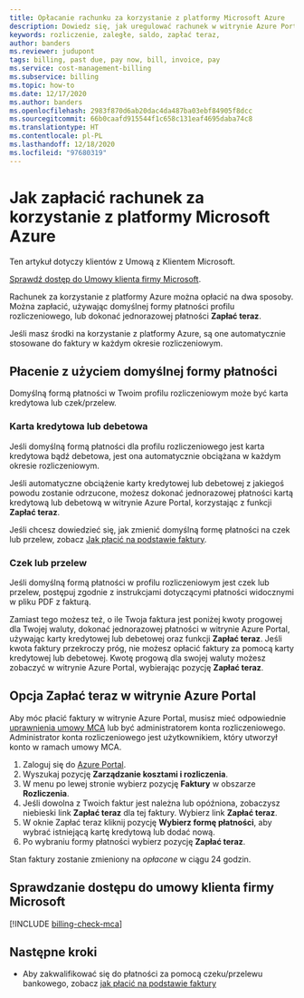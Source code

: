 ```yaml
---
title: Opłacanie rachunku za korzystanie z platformy Microsoft Azure
description: Dowiedz się, jak uregulować rachunek w witrynie Azure Portal. Aby móc uiszczać opłaty w portalu, musisz być właścicielem, współautorem lub menedżerem faktur dla profilu rozliczeniowego.
keywords: rozliczenie, zaległe, saldo, zapłać teraz,
author: banders
ms.reviewer: judupont
tags: billing, past due, pay now, bill, invoice, pay
ms.service: cost-management-billing
ms.subservice: billing
ms.topic: how-to
ms.date: 12/17/2020
ms.author: banders
ms.openlocfilehash: 2983f870d6ab20dac4da487ba03ebf84905f8dcc
ms.sourcegitcommit: 66b0caafd915544f1c658c131eaf4695daba74c8
ms.translationtype: HT
ms.contentlocale: pl-PL
ms.lasthandoff: 12/18/2020
ms.locfileid: "97680319"
---
```

# <a name="how-to-pay-your-bill-for-microsoft-azure"></a>Jak zapłacić rachunek za korzystanie z platformy Microsoft Azure

Ten artykuł dotyczy klientów z Umową z Klientem Microsoft.

[Sprawdź dostęp do Umowy klienta firmy Microsoft](#check-access-to-a-microsoft-customer-agreement).

Rachunek za korzystanie z platformy Azure można opłacić na dwa sposoby. Można zapłacić, używając domyślnej formy płatności profilu rozliczeniowego, lub dokonać jednorazowej płatności **Zapłać teraz**.

Jeśli masz środki na korzystanie z platformy Azure, są one automatycznie stosowane do faktury w każdym okresie rozliczeniowym.

## <a name="pay-by-default-payment-method"></a>Płacenie z użyciem domyślnej formy płatności

Domyślną formą płatności w Twoim profilu rozliczeniowym może być karta kredytowa lub czek/przelew.

### <a name="credit-or-debit-card"></a>Karta kredytowa lub debetowa

Jeśli domyślną formą płatności dla profilu rozliczeniowego jest karta kredytowa bądź debetowa, jest ona automatycznie obciążana w każdym okresie rozliczeniowym.

Jeśli automatyczne obciążenie karty kredytowej lub debetowej z jakiegoś powodu zostanie odrzucone, możesz dokonać jednorazowej płatności kartą kredytową lub debetową w witrynie Azure Portal, korzystając z funkcji **Zapłać teraz**.

Jeśli chcesz dowiedzieć się, jak zmienić domyślną formę płatności na czek lub przelew, zobacz [Jak płacić na podstawie faktury](../manage/pay-by-invoice.md).

### <a name="check-or-wire-transfer"></a>Czek lub przelew

Jeśli domyślną formą płatności w profilu rozliczeniowym jest czek lub przelew, postępuj zgodnie z instrukcjami dotyczącymi płatności widocznymi w pliku PDF z fakturą.

Zamiast tego możesz też, o ile Twoja faktura jest poniżej kwoty progowej dla Twojej waluty, dokonać jednorazowej płatności w witrynie Azure Portal, używając karty kredytowej lub debetowej oraz funkcji **Zapłać teraz**. Jeśli kwota faktury przekroczy próg, nie możesz opłacić faktury za pomocą karty kredytowej lub debetowej. Kwotę progową dla swojej waluty możesz zobaczyć w witrynie Azure Portal, wybierając pozycję **Zapłać teraz**.

## <a name="pay-now-in-the-azure-portal"></a>Opcja Zapłać teraz w witrynie Azure Portal

Aby móc płacić faktury w witrynie Azure Portal, musisz mieć odpowiednie [uprawnienia umowy MCA](../manage/understand-mca-roles.md) lub być administratorem konta rozliczeniowego. Administrator konta rozliczeniowego jest użytkownikiem, który utworzył konto w ramach umowy MCA.

1. Zaloguj się do [Azure Portal](https://portal.azure.com).
1. Wyszukaj pozycję **Zarządzanie kosztami i rozliczenia**.
1. W menu po lewej stronie wybierz pozycję **Faktury** w obszarze **Rozliczenia**.
1. Jeśli dowolna z Twoich faktur jest należna lub opóźniona, zobaczysz niebieski link **Zapłać teraz** dla tej faktury. Wybierz link **Zapłać teraz**.
1. W oknie Zapłać teraz kliknij pozycję **Wybierz formę płatności**, aby wybrać istniejącą kartę kredytową lub dodać nową.
1. Po wybraniu formy płatności wybierz pozycję **Zapłać teraz**.

Stan faktury zostanie zmieniony na *opłacone* w ciągu 24 godzin.

## <a name="check-access-to-a-microsoft-customer-agreement"></a>Sprawdzanie dostępu do umowy klienta firmy Microsoft
[!INCLUDE [billing-check-mca](../../../includes/billing-check-mca.md)]

## <a name="next-steps"></a>Następne kroki

- Aby zakwalifikować się do płatności za pomocą czeku/przelewu bankowego, zobacz [jak płacić na podstawie faktury](../manage/pay-by-invoice.md)